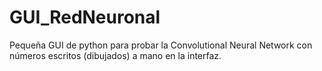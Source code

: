 # GUI_RedNeuronal
Pequeña GUI de python para probar la Convolutional Neural Network con números escritos (dibujados) a mano en la interfaz.

